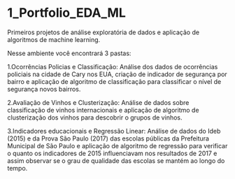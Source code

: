 # 1_Portfolio_EDA_ML
Primeiros projetos de análise exploratória de dados e aplicação de algoritmos de machine learning.

Nesse ambiente você encontrará 3 pastas:

1.Ocorrências Policias e Classificação:
  Análise dos dados de ocorrências policiais na cidade de Cary nos EUA, criação de indicador de segurança por bairro e aplicação de algoritmo de classificação para classificar
  o nível de segurança novos bairros.

2.Avaliação de Vinhos e Clusterização:
  Análise de dados sobre classificação de vinhos internacionais e aplicação de algoritmo de clusterização dos vinhos para descobrir o grupos de vinhos.
  
3.Indicadores educacionais e Regressão Linear:
  Análise de dados do Ideb (2015) e da Prova São Paulo (2017) das escolas públicas da Prefeitura Municipal de São Paulo e aplicação de algoritmo de regressão para verificar o quanto os
  indicadores de 2015 influenciavam nos resultados de 2017 e assim observar se o grau de qualidade das escolas se mantém ao longo do tempo.
